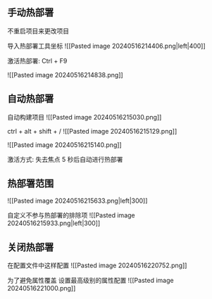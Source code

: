 ## 手动热部署
不重启项目来更改项目

导入热部署工具坐标
![[Pasted image 20240516214406.png|left|400]]

激活热部署: Ctrl + F9

![[Pasted image 20240516214838.png]]
## 自动热部署
自动构建项目
![[Pasted image 20240516215030.png]]

ctrl + alt + shift + / 
![[Pasted image 20240516215129.png]]

![[Pasted image 20240516215140.png]]

激活方式: 失去焦点 5 秒后自动进行热部署


## 热部署范围
![[Pasted image 20240516215633.png|left|300]]


自定义不参与热部署的排除项
![[Pasted image 20240516215933.png|left|300]]


## 关闭热部署

在配置文件中这样配置
![[Pasted image 20240516220752.png]]


为了避免属性覆盖
设置最高级别的属性配置
![[Pasted image 20240516221000.png]]

